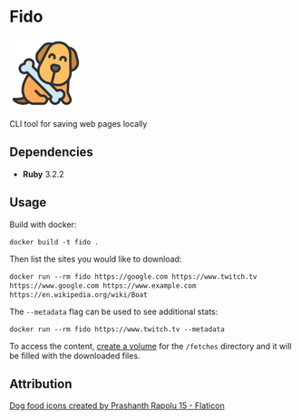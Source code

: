 # Fido

<img src="fido_logo.png" height="128" />

CLI tool for saving web pages locally

## Dependencies

- **Ruby** 3.2.2

## Usage

Build with docker:
```shell
docker build -t fido .
```

Then list the sites you would like to download:
```shell
docker run --rm fido https://google.com https://www.twitch.tv https://www.google.com https://www.example.com https://en.wikipedia.org/wiki/Boat
```

The `--metadata` flag can be used to see additional stats:
```shell
docker run --rm fido https://www.twitch.tv --metadata
```

To access the content, [create a volume](https://docs.docker.com/storage/volumes/#start-a-container-with-a-volume) for the `/fetches` directory and it will be filled with the downloaded files.

## Attribution

<a href="https://www.flaticon.com/free-icons/dog-food" title="dog food icons">Dog food icons created by Prashanth Rapolu 15 - Flaticon</a>
